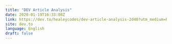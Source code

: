 ```yaml
---
title: "DEV Article Analysis"
date: 2020-01-19T16:33:08Z
link: https://dev.to/healeycodes/dev-article-analysis-2d40?utm_medium=RSS&utm_source=news.12bit.vn
site: dev.to
language: English
draft: false
---
```

